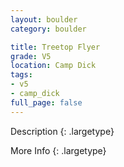 ```yaml
---
layout: boulder
category: boulder

title: Treetop Flyer
grade: V5
location: Camp Dick
tags:
- v5
- camp_dick
full_page: false
---
```



Description
{: .largetype}


More Info
{: .largetype}

